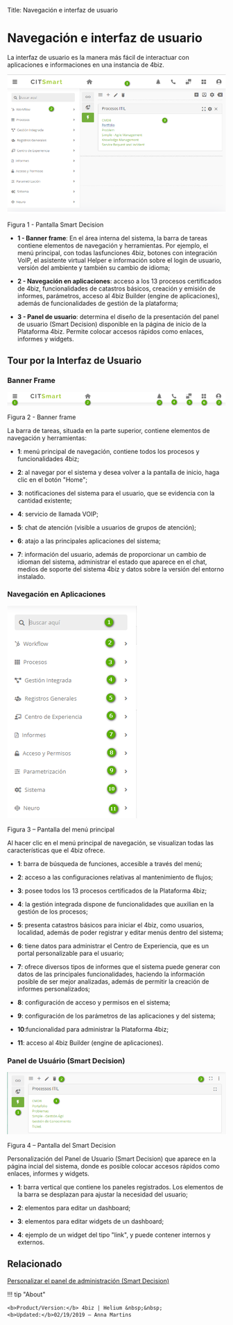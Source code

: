 Title: Navegación e interfaz de usuario
# Navegación e interfaz de usuario

La interfaz de usuario es la manera más fácil de interactuar con 
aplicaciones e informaciones en una instancia de 4biz.

![Página inicial CITsmart](images/navigation-1.png)

Figura 1 - Pantalla Smart Decision

-   **1 - Banner frame**: En el área interna del sistema, la barra de tareas contiene elementos de navegación y herramientas. Por           ejemplo, el menú principal, con todas lasfunciones 4biz, botones con integración VoIP, el asistente virtual Helper e           información sobre el login de usuario, versión del ambiente y también su cambio de idioma;

-   **2 - Navegación en aplicaciones**: acceso a los 13 procesos certificados de
    4biz, funcionalidades de catastros básicos, creación y emisión de informes,
    parámetros, acceso al 4biz Builder (engine de aplicaciones), además de
    funcionalidades de gestión de la plataforma;

-   **3 - Panel de usuario**: determina el diseño de la presentación del panel de usuario (Smart Decision) disponible en la página      de inicio de la Plataforma 4biz. Permite colocar accesos rápidos como enlaces, informes y widgets.

## Tour por la Interfaz de Usuario
 

### Banner Frame

![banner frame](images/navigation-2.png)

Figura 2 - Banner frame

La barra de tareas, situada en la parte superior, contiene elementos de navegación y
herramientas:

-   **1**: menú principal de navegación, contiene todos los procesos y funcionalidades 4biz;

-   **2**: al navegar por el sistema y desea volver a la pantalla de inicio, haga clic 
    en el botón "Home";

-   **3**: notificaciones del sistema para el usuario, que se evidencia con la cantidad existente;

-   **4**: servicio de llamada VOIP;

-   **5**: chat de atención (visible a usuarios de grupos de atención);

-   **6**: atajo a las principales aplicaciones del sistema;

-   **7**: información del usuario, además de proporcionar un cambio de idioman del sistema, administrar el estado que aparece en el chat, medios de soporte del sistema 4biz y datos sobre la versión del entorno instalado.

### Navegación en Aplicaciones

![menú principal](images/navigation-3.png)

Figura 3 – Pantalla del menú principal

Al hacer clic en el menú principal de navegación, se visualizan todas las
características que el 4biz ofrece.

-   **1**: barra de búsqueda de funciones, accesible a través del menú;

-   **2**: acceso a las configuraciones relativas al mantenimiento de flujos;

-   **3**: posee todos los 13 procesos certificados de la Plataforma 4biz;

-   **4**: la gestión integrada dispone de funcionalidades que auxilian en la gestión de los procesos;

-   **5**: presenta catastros básicos para iniciar el 4biz, como usuarios, localidad, además de poder registrar y editar menús dentro del sistema;

-   **6**: tiene datos para administrar el Centro de Experiencia, que es un portal personalizable para el usuario;

-   **7**: ofrece diversos tipos de informes que el sistema puede generar con datos de las principales funcionalidades, haciendo la información posible de ser mejor analizadas, además de permitir la creación de informes personalizados;

-   **8**: configuración de acceso y permisos en el sistema;

-   **9**: configuración de los parámetros de las aplicaciones y del sistema;

-   **10**:funcionalidad para administrar la Plataforma 4biz;

-   **11**: acceso al 4biz Builder (engine de aplicaciones).

### Panel de Usuário (Smart Decision)

![smart decision](images/navigation-4.png)

Figura 4 – Pantalla del Smart Decision

Personalización del Panel de Usuario (Smart Decision) que aparece en la página
incial del sistema, donde es posible colocar accesos rápidos como enlaces,
informes y widgets.

-   **1**: barra vertical que contiene los paneles registrados. Los elementos de la barra se desplazan para ajustar la necesidad del usuario;

-   **2**: elementos para editar un dashboard;

-   **3**: elementos para editar widgets de un dashboard;

-   **4**: ejemplo de un widget del tipo "link", y puede contener internos y externos.


Relacionado
----------

[Personalizar el panel de administración (Smart Decision)](/es-es/4biz-helium/additional-features/reports/create/dashboard-customize-management-panel-smart-decision.html)



!!! tip "About"

    <b>Product/Version:</b> 4biz | Helium &nbsp;&nbsp;
    <b>Updated:</b>02/19/2019 – Anna Martins


